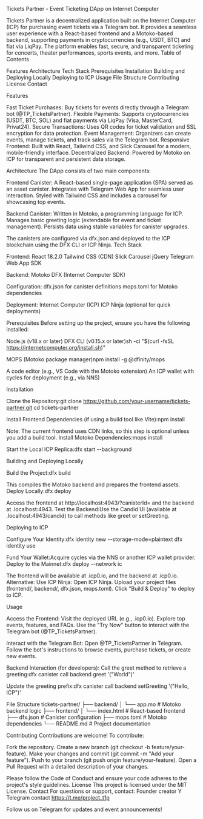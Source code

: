 Tickets Partner - Event Ticketing DApp on Internet Computer

Tickets Partner is a decentralized application built on the Internet Computer (ICP) for purchasing event tickets via a Telegram bot. It provides a seamless user experience with a React-based frontend and a Motoko-based backend, supporting payments in cryptocurrencies (e.g., USDT, BTC) and fiat via LiqPay. The platform enables fast, secure, and transparent ticketing for concerts, theater performances, sports events, and more. Table of Contents

Features Architecture Tech Stack Prerequisites Installation Building and Deploying Locally Deploying to ICP Usage File Structure Contributing License Contact

Features

Fast Ticket Purchases: Buy tickets for events directly through a Telegram bot (@TP_TicketsPartner). Flexible Payments: Supports cryptocurrencies (USDT, BTC, SOL) and fiat payments via LiqPay (Visa, MasterCard, Privat24). Secure Transactions: Uses QR codes for ticket validation and SSL encryption for data protection. Event Management: Organizers can create events, manage tickets, and track sales via the Telegram bot. Responsive Frontend: Built with React, Tailwind CSS, and Slick Carousel for a modern, mobile-friendly interface. Decentralized Backend: Powered by Motoko on ICP for transparent and persistent data storage.

Architecture The DApp consists of two main components:

Frontend Canister: A React-based single-page application (SPA) served as an asset canister. Integrates with Telegram Web App for seamless user interaction. Styled with Tailwind CSS and includes a carousel for showcasing top events.

Backend Canister: Written in Motoko, a programming language for ICP. Manages basic greeting logic (extendable for event and ticket management). Persists data using stable variables for canister upgrades.

The canisters are configured via dfx.json and deployed to the ICP blockchain using the DFX CLI or ICP Ninja. Tech Stack

Frontend: React 18.2.0 Tailwind CSS (CDN) Slick Carousel jQuery Telegram Web App SDK

Backend: Motoko DFX (Internet Computer SDK)

Configuration: dfx.json for canister definitions mops.toml for Motoko dependencies

Deployment: Internet Computer (ICP) ICP Ninja (optional for quick deployments)

Prerequisites Before setting up the project, ensure you have the following installed:

Node.js (v18.x or later) DFX CLI (v0.15.x or later)sh -ci "$(curl -fsSL https://internetcomputer.org/install.sh)"

MOPS (Motoko package manager)npm install -g @dfinity/mops

A code editor (e.g., VS Code with the Motoko extension) An ICP wallet with cycles for deployment (e.g., via NNS)

Installation

Clone the Repository:git clone https://github.com/your-username/tickets-partner.git cd tickets-partner

Install Frontend Dependencies (if using a build tool like Vite):npm install

Note: The current frontend uses CDN links, so this step is optional unless you add a build tool. Install Motoko Dependencies:mops install

Start the Local ICP Replica:dfx start --background

Building and Deploying Locally

Build the Project:dfx build

This compiles the Motoko backend and prepares the frontend assets. Deploy Locally:dfx deploy

Access the frontend at http://localhost:4943/?canisterId= and the backend at .localhost:4943. Test the Backend:Use the Candid UI (available at .localhost:4943/candid) to call methods like greet or setGreeting.

Deploying to ICP

Configure Your Identity:dfx identity new --storage-mode=plaintext dfx identity use

Fund Your Wallet:Acquire cycles via the NNS or another ICP wallet provider. Deploy to the Mainnet:dfx deploy --network ic

The frontend will be available at .icp0.io, and the backend at .icp0.io. Alternative: Use ICP Ninja: Open ICP Ninja. Upload your project files (frontend/, backend/, dfx.json, mops.toml). Click "Build & Deploy" to deploy to ICP.

Usage

Access the Frontend: Visit the deployed URL (e.g., .icp0.io). Explore top events, features, and FAQs. Use the "Try Now" button to interact with the Telegram bot (@TP_TicketsPartner).

Interact with the Telegram Bot: Open @TP_TicketsPartner in Telegram. Follow the bot's instructions to browse events, purchase tickets, or create new events.

Backend Interaction (for developers): Call the greet method to retrieve a greeting:dfx canister call backend greet '("World")'

Update the greeting prefix:dfx canister call backend setGreeting '("Hello, ICP")'

File Structure tickets-partner/ ├── backend/ │ └── app.mo # Motoko backend logic ├── frontend/ │ └── index.html # React-based frontend ├── dfx.json # Canister configuration ├── mops.toml # Motoko dependencies └── README.md # Project documentation

Contributing Contributions are welcome! To contribute:

Fork the repository. Create a new branch (git checkout -b feature/your-feature). Make your changes and commit (git commit -m "Add your feature"). Push to your branch (git push origin feature/your-feature). Open a Pull Request with a detailed description of your changes.

Please follow the Code of Conduct and ensure your code adheres to the project's style guidelines. License This project is licensed under the MIT License. Contact For questions or support, contact: Founder creator Y Telegram contact https://t.me/project_t1p

Follow us on Telegram for updates and event announcements!
